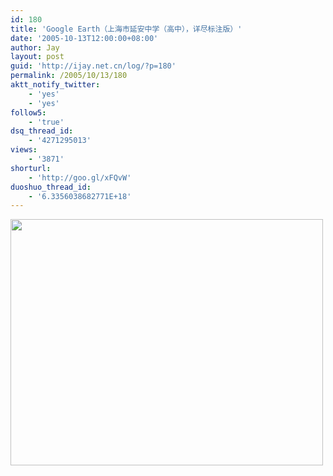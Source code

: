 ```yaml
---
id: 180
title: 'Google Earth（上海市延安中学（高中），详尽标注版）'
date: '2005-10-13T12:00:00+08:00'
author: Jay
layout: post
guid: 'http://ijay.net.cn/log/?p=180'
permalink: /2005/10/13/180
aktt_notify_twitter:
    - 'yes'
    - 'yes'
follow5:
    - 'true'
dsq_thread_id:
    - '4271295013'
views:
    - '3871'
shorturl:
    - 'http://goo.gl/xFQvW'
duoshuo_thread_id:
    - '6.3356038682771E+18'
---
```


<a href="http://www.jayxu.com/log/wp-content/uploads/2008/11/y1pcz7ltxafyuubrryo1ptgcncohnhcdlgjdhz24cq-t61bw9xuzxkyrsqdnpu_k22erfzl-ipnhygcx3gedrcpvq.jpg"><img class="alignnone size-full wp-image-1178" title="y1pcz7ltxafyuubrryo1ptgcncohnhcdlgjdhz24cq-t61bw9xuzxkyrsqdnpu_k22erfzl-ipnhygcx3gedrcpvq" src="http://www.jayxu.com/log/wp-content/uploads/2008/11/y1pcz7ltxafyuubrryo1ptgcncohnhcdlgjdhz24cq-t61bw9xuzxkyrsqdnpu_k22erfzl-ipnhygcx3gedrcpvq.jpg" alt="" width="500" height="394" /></a>